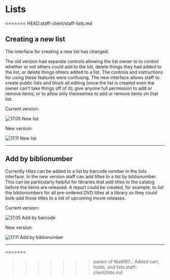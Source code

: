# Lists



<<<<<<< HEAD:staff-client/staff-lists.md
## Creating a new list

The interface for creating a new list has changed.

The old version had separate controls allowing the list owner to to control whether or not others could add to the list, delete things they had added to the list, or delete things ohters added to a list.  The controls and instructions for using these features were confusing.  The new interface allows staff to create public lists and block all editing (once the list is created even the owner can't take things off of it); give anyone full permission to add or remove items; or to allow only themselves to add or remove items on that list.

Current version:

![17.05 New list](../.gitbook/assets/1711-290.lists.jpg)

New version:

![17.11 New list](../.gitbook/assets/1711-300.lists.jpg)

***

## Add by biblionumber

Currently titles can be added to a list by barcode number in the lists interface.  In the new version staff can add titles to a list by biblionumber.  This can be particularly helpful for libraries that add titles to the catalog before the items are released.  A report could be created, for example, to list the biblionumbers for all pre-ordered DVD titles at a library so they could bulk-add those titles to a list of upcoming movie releases.

Current version:

![17.05 Add by barcode](../.gitbook/assets/1711-310.lists.jpg)

New version:

![17.11 Add by biblionumber](../.gitbook/assets/1711-320.lists.jpg)

***
=======
>>>>>>> parent of f6a6f97... Added cart, holds, and lists:staff-client/lists.md
